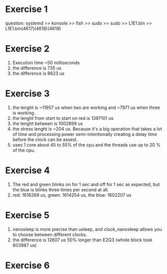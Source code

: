 # Exercise 1
question:
systemd >> konsole >> fish >> sudo >> sudo >> L1E1.bin >> L1E1.bin(4617)(4618)(4619)

# Exercise 2
1. Execution time ~50 milliseconds
2. the difference is 735 us
3. the difference is 8623 us

# Exercise 3
1. the lenght is ~11957 us when two are working and ~7971 us when three is working .
2. the lenght from start to start on red is 1397101 us
3. the lenght between is 1002899 us
4. the stress lenght is ~204 us. Because it's a big operation that takes a lot of time and processing power semi-intentionally creating a delay time before the clock can be assest.
5. uses 1 core about 45 to 55% of the cpu and the threads use up to 20 % of the cpu.

# Exercise 4
1) The red and green blinks on for 1 sec and off for 1 sec as expected, but the blue is blinks three times per second at all.
2) red: 1618269 us, green: 1614254 us, the blue: 1602207 us

# Exercise 5 
1. nanosleep is more precise than usleep, and clock_nanosleep allows you to choose between different clocks.
2. the difference is 12607 us 50% longer than E2Q3 (whole block took 603987 us)

# Exercise 6
